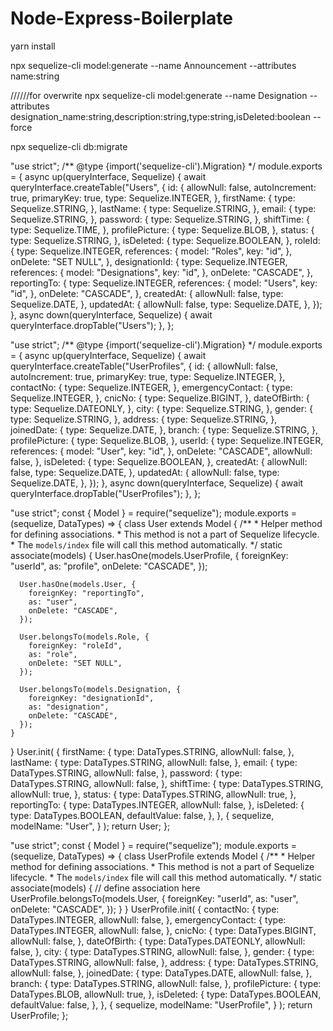# Node-Express-Boilerplate

yarn install

npx sequelize-cli model:generate --name Announcement --attributes name:string

//////for overwrite
npx sequelize-cli model:generate --name Designation --attributes designation_name:string,description:string,type:string,isDeleted:boolean --force

npx sequelize-cli db:migrate









"use strict";
/** @type {import('sequelize-cli').Migration} */
module.exports = {
  async up(queryInterface, Sequelize) {
    await queryInterface.createTable("Users", {
      id: {
        allowNull: false,
        autoIncrement: true,
        primaryKey: true,
        type: Sequelize.INTEGER,
      },
      firstName: {
        type: Sequelize.STRING,
      },
      lastName: {
        type: Sequelize.STRING,
      },
      email: {
        type: Sequelize.STRING,
      },
      password: {
        type: Sequelize.STRING,
      },
      shiftTime: {
        type: Sequelize.TIME,
      },
      profilePicture: {
        type: Sequelize.BLOB,
      },
      status: {
        type: Sequelize.STRING,
      },
      isDeleted: {
        type: Sequelize.BOOLEAN,
      },
      roleId: {
        type: Sequelize.INTEGER,
        references: {
          model: "Roles",
          key: "id",
        },
        onDelete: "SET NULL",
      },
      designationId: {
        type: Sequelize.INTEGER,
        references: {
          model: "Designations",
          key: "id",
        },
        onDelete: "CASCADE",
      },
      reportingTo: {
        type: Sequelize.INTEGER,
        references: {
          model: "Users",
          key: "id",
        },
        onDelete: "CASCADE",
      },
      createdAt: {
        allowNull: false,
        type: Sequelize.DATE,
      },
      updatedAt: {
        allowNull: false,
        type: Sequelize.DATE,
      },
    });
  },
  async down(queryInterface, Sequelize) {
    await queryInterface.dropTable("Users");
  },
};












"use strict";
/** @type {import('sequelize-cli').Migration} */
module.exports = {
  async up(queryInterface, Sequelize) {
    await queryInterface.createTable("UserProfiles", {
      id: {
        allowNull: false,
        autoIncrement: true,
        primaryKey: true,
        type: Sequelize.INTEGER,
      },
      contactNo: {
        type: Sequelize.INTEGER,
      },
      emergencyContact: {
        type: Sequelize.INTEGER,
      },
      cnicNo: {
        type: Sequelize.BIGINT,
      },
      dateOfBirth: {
        type: Sequelize.DATEONLY,
      },
      city: {
        type: Sequelize.STRING,
      },
      gender: {
        type: Sequelize.STRING,
      },
      address: {
        type: Sequelize.STRING,
      },
      joinedDate: {
        type: Sequelize.DATE,
      },
      branch: {
        type: Sequelize.STRING,
      },
      profilePicture: {
        type: Sequelize.BLOB,
      },
      userId: {
        type: Sequelize.INTEGER,
        references: {
          model: "User",
          key: "id",
        },
        onDelete: "CASCADE",
        allowNull: false,
      },
      isDeleted: {
        type: Sequelize.BOOLEAN,
      },
      createdAt: {
        allowNull: false,
        type: Sequelize.DATE,
      },
      updatedAt: {
        allowNull: false,
        type: Sequelize.DATE,
      },
    });
  },
  async down(queryInterface, Sequelize) {
    await queryInterface.dropTable("UserProfiles");
  },
};









"use strict";
const { Model } = require("sequelize");
module.exports = (sequelize, DataTypes) => {
  class User extends Model {
    /**
     * Helper method for defining associations.
     * This method is not a part of Sequelize lifecycle.
     * The `models/index` file will call this method automatically.
     */
    static associate(models) {
      User.hasOne(models.UserProfile, {
        foreignKey: "userId",
        as: "profile",
        onDelete: "CASCADE",
      });

      User.hasOne(models.User, {
        foreignKey: "reportingTo",
        as: "user",
        onDelete: "CASCADE",
      });

      User.belongsTo(models.Role, {
        foreignKey: "roleId",
        as: "role",
        onDelete: "SET NULL",
      });

      User.belongsTo(models.Designation, {
        foreignKey: "designationId",
        as: "designation",
        onDelete: "CASCADE",
      });
    }
  }
  User.init(
    {
      firstName: {
        type: DataTypes.STRING,
        allowNull: false,
      },
      lastName: {
        type: DataTypes.STRING,
        allowNull: false,
      },
      email: {
        type: DataTypes.STRING,
        allowNull: false,
      },
      password: {
        type: DataTypes.STRING,
        allowNull: false,
      },
      shiftTime: {
        type: DataTypes.STRING,
        allowNull: true,
      },
      status: {
        type: DataTypes.STRING,
        allowNull: true,
      },
      reportingTo: {
        type: DataTypes.INTEGER,
        allowNull: false,
      },
      isDeleted: {
        type: DataTypes.BOOLEAN,
        defaultValue: false,
      },
    },
    {
      sequelize,
      modelName: "User",
    }
  );
  return User;
};









"use strict";
const { Model } = require("sequelize");
module.exports = (sequelize, DataTypes) => {
  class UserProfile extends Model {
    /**
     * Helper method for defining associations.
     * This method is not a part of Sequelize lifecycle.
     * The `models/index` file will call this method automatically.
     */
    static associate(models) {
      // define association here
      UserProfile.belongsTo(models.User, {
        foreignKey: "userId",
        as: "user",
        onDelete: "CASCADE",
      });
    }
  }
  UserProfile.init(
    {
      contactNo: {
        type: DataTypes.INTEGER,
        allowNull: false,
      },
      emergencyContact: {
        type: DataTypes.INTEGER,
        allowNull: false,
      },
      cnicNo: {
        type: DataTypes.BIGINT,
        allowNull: false,
      },
      dateOfBirth: {
        type: DataTypes.DATEONLY,
        allowNull: false,
      },
      city: {
        type: DataTypes.STRING,
        allowNull: false,
      },
      gender: {
        type: DataTypes.STRING,
        allowNull: false,
      },
      address: {
        type: DataTypes.STRING,
        allowNull: false,
      },
      joinedDate: {
        type: DataTypes.DATE,
        allowNull: false,
      },
      branch: {
        type: DataTypes.STRING,
        allowNull: false,
      },
      profilePicture: {
        type: DataTypes.BLOB,
        allowNull: true,
      },
      isDeleted: {
        type: DataTypes.BOOLEAN,
        defaultValue: false,
      },
    },
    {
      sequelize,
      modelName: "UserProfile",
    }
  );
  return UserProfile;
};
